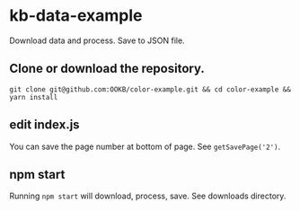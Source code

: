 # kb-data-example

Download data and process. Save to JSON file.

## Clone or download the repository.

`git clone git@github.com:OOKB/color-example.git && cd color-example && yarn install`


## edit index.js

You can save the page number at bottom of page. See `getSavePage('2')`.

## npm start

Running `npm start` will download, process, save. See downloads directory.
